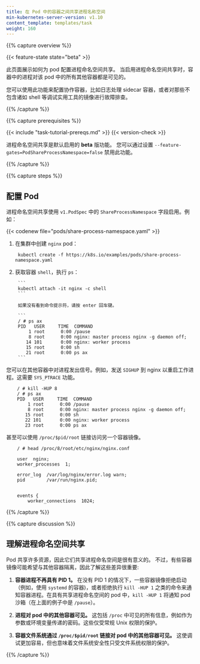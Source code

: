 ```yaml
---
title: 在 Pod 中的容器之间共享进程名称空间
min-kubernetes-server-version: v1.10
content_template: templates/task
weight: 160
---
```

<!--
---
title: Share Process Namespace between Containers in a Pod
min-kubernetes-server-version: v1.10
reviewers:
- verb
- yujuhong
- dchen1107
content_template: templates/task
weight: 160
---
-->

{{% capture overview %}}

{{< feature-state state="beta" >}}

<!--
This page shows how to configure process namespace sharing for a pod. When
process namespace sharing is enabled, processes in a container are visible
to all other containers in that pod.
-->
此页面展示如何为 pod 配置进程命名空间共享。
当启用进程命名空间共享时，容器中的进程对该 pod 中的所有其他容器都是可见的。

<!--
You can use this feature to configure cooperating containers, such as a log
handler sidecar container, or to troubleshoot container images that don't
include debugging utilities like a shell.
-->
您可以使用此功能来配置协作容器，比如日志处理 sidecar 容器，或者对那些不包含诸如 shell 等调试实用工具的镜像进行故障排查。

{{% /capture %}}

{{% capture prerequisites %}}

{{< include "task-tutorial-prereqs.md" >}} {{< version-check >}}

<!--
Process Namespace Sharing is a **beta** feature that is enabled by default. It
may be disabled by setting `--feature-gates=PodShareProcessNamespace=false`.
-->
进程命名空间共享是默认启用的 **beta** 版功能。
您可以通过设置 `--feature-gates=PodShareProcessNamespace=false` 禁用此功能。

{{% /capture %}}

{{% capture steps %}}

<!--
## Configure a Pod
-->
## 配置 Pod

<!--
Process Namespace Sharing is enabled using the `ShareProcessNamespace` field of
`v1.PodSpec`. For example:
-->
进程命名空间共享使用 `v1.PodSpec` 中的 `ShareProcessNamespace` 字段启用。例如：

{{< codenew file="pods/share-process-namespace.yaml" >}}

<!--
1. Create the pod `nginx` on your cluster:

        kubectl create -f https://k8s.io/examples/pods/share-process-namespace.yaml

2. Attach to the `shell` container and run `ps`:

        ```
        kubectl attach -it nginx -c shell
        ```

        If you don't see a command prompt, try pressing enter.

        ```
        / # ps ax
        PID   USER     TIME  COMMAND
            1 root      0:00 /pause
            8 root      0:00 nginx: master process nginx -g daemon off;
           14 101       0:00 nginx: worker process
           15 root      0:00 sh
           21 root      0:00 ps ax
        ```
-->
1. 在集群中创建 `nginx` pod：

        kubectl create -f https://k8s.io/examples/pods/share-process-namespace.yaml

2. 获取容器 `shell`，执行 `ps`：

        ```
        kubectl attach -it nginx -c shell
        ```

        如果没有看到命令提示符，请按 enter 回车键。

        ```
        / # ps ax
        PID   USER     TIME  COMMAND
            1 root      0:00 /pause
            8 root      0:00 nginx: master process nginx -g daemon off;
           14 101       0:00 nginx: worker process
           15 root      0:00 sh
           21 root      0:00 ps ax
        ```
<!--
You can signal processes in other containers. For example, send `SIGHUP` to
nginx to restart the worker process. This requires the `SYS_PTRACE` capability.
-->
您可以在其他容器中对进程发出信号。例如，发送 `SIGHUP` 到 nginx 以重启工作进程。这需要 `SYS_PTRACE` 功能。

        / # kill -HUP 8
        / # ps ax
        PID   USER     TIME  COMMAND
            1 root      0:00 /pause
            8 root      0:00 nginx: master process nginx -g daemon off;
           15 root      0:00 sh
           22 101       0:00 nginx: worker process
           23 root      0:00 ps ax

<!--
It's even possible to access another container image using the
`/proc/$pid/root` link.
-->
甚至可以使用 `/proc/$pid/root` 链接访问另一个容器镜像。

        / # head /proc/8/root/etc/nginx/nginx.conf

        user  nginx;
        worker_processes  1;

        error_log  /var/log/nginx/error.log warn;
        pid        /var/run/nginx.pid;


        events {
            worker_connections  1024;

{{% /capture %}}

{{% capture discussion %}}

<!--
## Understanding Process Namespace Sharing
-->
## 理解进程命名空间共享

<!--
Pods share many resources so it makes sense they would also share a process
namespace. Some container images may expect to be isolated from other
containers, though, so it's important to understand these differences:
-->
Pod 共享许多资源，因此它们共享进程命名空间是很有意义的。
不过，有些容器镜像可能希望与其他容器隔离，因此了解这些差异很重要:

<!--
1. **The container process no longer has PID 1.** Some container images refuse
   to start without PID 1 (for example, containers using `systemd`) or run
   commands like `kill -HUP 1` to signal the container process. In pods with a
   shared process namespace, `kill -HUP 1` will signal the pod sandbox.
   (`/pause` in the above example.)

2. **Processes are visible to other containers in the pod.** This includes all
   information visible in `/proc`, such as passwords that were passed as arguments
   or environment variables. These are protected only by regular Unix permissions.

3. **Container filesystems are visible to other containers in the pod through the
   `/proc/$pid/root` link.** This makes debugging easier, but it also means
   that filesystem secrets are protected only by filesystem permissions.
-->

1. **容器进程不再具有 PID 1。** 在没有 PID 1 的情况下，一些容器镜像拒绝启动（例如，使用 `systemd` 的容器)，或者拒绝执行 `kill -HUP 1` 之类的命令来通知容器进程。在具有共享进程命名空间的 pod 中，`kill -HUP 1` 将通知 pod 沙箱（在上面的例子中是 `/pause`）。

2. **进程对 pod 中的其他容器可见。** 这包括 `/proc` 中可见的所有信息，例如作为参数或环境变量传递的密码。这些仅受常规 Unix 权限的保护。

3. **容器文件系统通过 `/proc/$pid/root` 链接对 pod 中的其他容器可见。** 这使调试更加容易，但也意味着文件系统安全性只受文件系统权限的保护。

{{% /capture %}}


